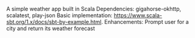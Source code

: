 A simple weather app built in Scala
Dependencies: gigahorse-okhttp, scalatest, play-json
Basic implementation: https://www.scala-sbt.org/1.x/docs/sbt-by-example.html.
Enhancements: Prompt user for a city and return its weather forecast
